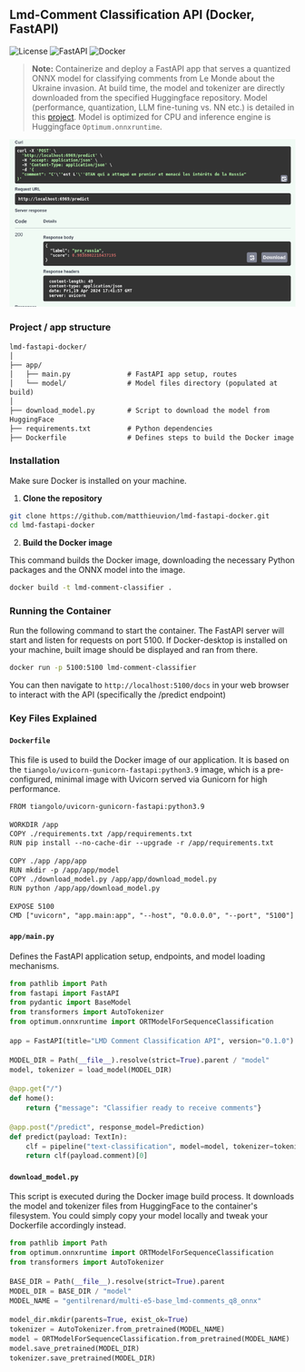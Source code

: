 ## Lmd-Comment Classification API (Docker, FastAPI)

![License](https://img.shields.io/badge/license-Apache%202.0-blue.svg)
![FastAPI](https://img.shields.io/badge/FastAPI-0.1.0-green.svg)
![Docker](https://img.shields.io/badge/docker-build-blue.svg)

> **Note:** Containerize and deploy a FastAPI app that serves a quantized ONNX model for classifying comments from Le Monde about the Ukraine invasion. At build time, the model and tokenizer are directly downloaded from the specified Huggingface repository. Model (performance, quantization, LLM fine-tuning vs. NN etc.) is detailed in this [project](https://github.com/matthieuvion/lmd_classi). Model is optimized for CPU and inference engine is Huggingface `Optimum.onnxruntime`.

![Screenshot of API docs](screen_run.png)


### Project / app structure

```
lmd-fastapi-docker/
│
├── app/
│   ├── main.py              # FastAPI app setup, routes
│   └── model/               # Model files directory (populated at build)
│
├── download_model.py        # Script to download the model from HuggingFace
├── requirements.txt         # Python dependencies
├── Dockerfile               # Defines steps to build the Docker image
```

### Installation

Make sure Docker is installed on your machine.

1. **Clone the repository**

```bash
git clone https://github.com/matthieuvion/lmd-fastapi-docker.git
cd lmd-fastapi-docker
```

2. **Build the Docker image**

This command builds the Docker image, downloading the necessary Python packages and the ONNX model into the image.

```bash
docker build -t lmd-comment-classifier .
```

### Running the Container

Run the following command to start the container. The FastAPI server will start and listen for requests on port 5100. If Docker-desktop is installed on your machine, built image should be displayed and ran from there.

```bash
docker run -p 5100:5100 lmd-comment-classifier
```

You can then navigate to `http://localhost:5100/docs` in your web browser to interact with the API (specifically the /predict endpoint)

### Key Files Explained

#### `Dockerfile`

This file is used to build the Docker image of our application. It is based on the `tiangolo/uvicorn-gunicorn-fastapi:python3.9` image, which is a pre-configured, minimal image with Uvicorn served via Gunicorn for high performance.

```docker
FROM tiangolo/uvicorn-gunicorn-fastapi:python3.9

WORKDIR /app
COPY ./requirements.txt /app/requirements.txt
RUN pip install --no-cache-dir --upgrade -r /app/requirements.txt

COPY ./app /app/app
RUN mkdir -p /app/app/model
COPY ./download_model.py /app/app/download_model.py
RUN python /app/app/download_model.py

EXPOSE 5100
CMD ["uvicorn", "app.main:app", "--host", "0.0.0.0", "--port", "5100"]
```

#### `app/main.py`

Defines the FastAPI application setup, endpoints, and model loading mechanisms.

```python
from pathlib import Path
from fastapi import FastAPI
from pydantic import BaseModel
from transformers import AutoTokenizer
from optimum.onnxruntime import ORTModelForSequenceClassification

app = FastAPI(title="LMD Comment Classification API", version="0.1.0")

MODEL_DIR = Path(__file__).resolve(strict=True).parent / "model"
model, tokenizer = load_model(MODEL_DIR)

@app.get("/")
def home():
    return {"message": "Classifier ready to receive comments"}

@app.post("/predict", response_model=Prediction)
def predict(payload: TextIn):
    clf = pipeline("text-classification", model=model, tokenizer=tokenizer)
    return clf(payload.comment)[0]
```

#### `download_model.py`

This script is executed during the Docker image build process. It downloads the model and tokenizer files from HuggingFace to the container's filesystem. You could simply copy your model locally and tweak your Dockerfile accordingly instead.

```python
from pathlib import Path
from optimum.onnxruntime import ORTModelForSequenceClassification
from transformers import AutoTokenizer

BASE_DIR = Path(__file__).resolve(strict=True).parent
MODEL_DIR = BASE_DIR / "model"
MODEL_NAME = "gentilrenard/multi-e5-base_lmd-comments_q8_onnx"

model_dir.mkdir(parents=True, exist_ok=True)
tokenizer = AutoTokenizer.from_pretrained(MODEL_NAME)
model = ORTModelForSequenceClassification.from_pretrained(MODEL_NAME)
model.save_pretrained(MODEL_DIR)
tokenizer.save_pretrained(MODEL_DIR)
```